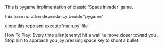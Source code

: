 This is pygame implimentation of classic 'Space Invader' game.

this have no other dependancy beside "pygame"

clone this repo and execute 'main.py' file


How To Play:
    Every time alien(enemy) hit a wall he move closer toward you .
    Stop him to approach you ,by pressing space key to shoot a bullet. 